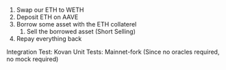 1. Swap our ETH to WETH
2. Deposit ETH on AAVE
3. Borrow some asset with the ETH collaterel
    1. Sell the borrowed asset (Short Selling)
4. Repay everything back


Integration Test: Kovan
Unit Tests: Mainnet-fork (Since no oracles required, no mock required)